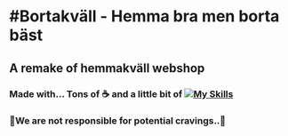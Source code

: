 # #Bortakväll - Hemma bra men borta bäst

## A remake of hemmakväll webshop

### Made with... Tons of ☕ and a little bit of [![My Skills](https://skills.thijs.gg/icons?i=ts,html,css,bootstrap)](https://skills.thijs.gg)

### 🚨We are not responsible for potential cravings..🚨

